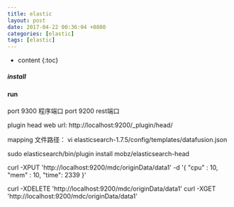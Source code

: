 ```yaml
---
title: elastic
layout: post
date: 2017-04-22 00:36:04 +0800
categories: [elastic]
tags: [elastic]
---
```



* content
{:toc}                                                                                                          









##### install


#### run

port 9300 程序端口
port 9200 rest端口

plugin head web url: http://localhost:9200/_plugin/head/

mapping 文件路径： vi  elasticsearch-1.7.5/config/templates/datafusion.json

sudo elasticsearch/bin/plugin install mobz/elasticsearch-head



curl -XPUT 'http://localhost:9200/mdc/originData/data1' -d '{
    "cpu" : 10,
    "mem" : 10,
    "time": 2339 
    }'


curl -XDELETE 'http://localhost:9200/mdc/originData/data1'
curl -XGET 'http://localhost:9200/mdc/originData/data1'


    